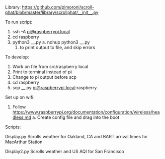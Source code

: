 Library: https://github.com/pimoroni/scroll-phat/blob/master/library/scrollphat/__init__.py

To run script:
1. ssh -A pi@raspberrypi.local
2. cd raspberry
3. python3 __.py
    a. nohup python3 __.py
      1. to print output to file, and skip errors

To develop:
1. Work on file from src/raspberry local
2. Print to terminal instead of pi
3. Change to pi output before scp
4. cd raspberry
5. scp __.py pi@raspberrypi.local:raspberry

Set up on wifi: 
1. Follow https://www.raspberrypi.org/documentation/configuration/wireless/headless.md
    a. Create config file and drag into the boot


Scripts:

Display.py
Scrolls weather for Oakland, CA and BART arrival times for MacArthur Station

Display2.py
Scrolls weather and US AQI for San Francisco
